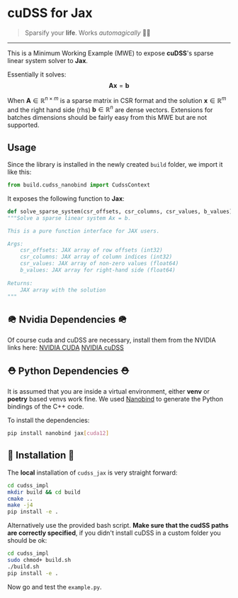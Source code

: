 # cuDSS for Jax 
> Sparsify your **life**. Works *automagically* 🧙🏼
---  
This is a Minimum Working Example (MWE) to expose **cuDSS**'s sparse linear system solver to **Jax**.

Essentially it solves:
$$\mathbf{A}\mathbf{x}=\mathbf{b}$$

When $\mathbf{A}\in \mathbb{R}^{n\times m}$ is a sparse matrix in CSR format and the solution $\mathbf{x}\in \mathbb{R}^{m}$ and the right hand side (rhs) $\mathbf{b}\in \mathbb{R}^{n}$ are dense vectors. Extensions for batches dimensions should be fairly easy from this MWE but are not supported.

## Usage

Since the library is installed in the newly created `build` folder, we import it like this:
```python
from build.cudss_nanobind import CudssContext
```

It exposes the following function to **Jax**:

```python
def solve_sparse_system(csr_offsets, csr_columns, csr_values, b_values):
"""Solve a sparse linear system Ax = b.

This is a pure function interface for JAX users.

Args:
    csr_offsets: JAX array of row offsets (int32)
    csr_columns: JAX array of column indices (int32)
    csr_values: JAX array of non-zero values (float64)
    b_values: JAX array for right-hand side (float64)
    
Returns:
    JAX array with the solution
"""
```


## 🪖 Nvidia Dependencies 🪖

Of course cuda and cuDSS are necessary, install them from the NVIDIA links here:
[NVIDIA CUDA](https://developer.nvidia.com/cuda-toolkit)
[NVIDIA cuDSS](https://developer.nvidia.com/cudss)

## ⛑ Python Dependencies ⛑
It is assumed that you are inside a virtual environment, either **venv** or **poetry** based venvs work fine.
We used [Nanobind](https://github.com/wjakob/nanobind) to generate the Python bindings of the C++ code. 

To install the dependencies:
```bash
pip install nanobind jax[cuda12]
```
## 👣 Installation 👣

The **local** installation of `cudss_jax` is very straight forward:

```bash
cd cudss_impl
mkdir build && cd build
cmake ..
make -j4
pip install -e .
```

Alternatively use the provided bash script.
**Make sure that the cudSS paths are correctly specified**, if you didn't install cuDSS in a custom folder you should be ok:
```bash
cd cudss_impl
sudo chmod+ build.sh
./build.sh
pip install -e .
```

Now go and test the `example.py`.